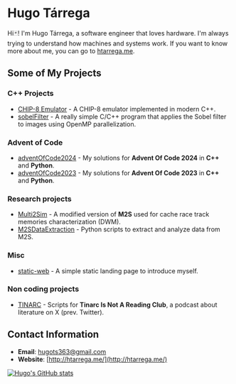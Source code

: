 # Hugo Tárrega

Hi🃏! I'm Hugo Tárrega, a software engineer that loves hardware. I'm always trying to understand how machines and systems work. If you want to know more about me, you can go to [htarrega.me](https://htarrega.me).
## Some of My Projects

### C++ Projects

- [CHIP-8 Emulator](https://github.com/htarrega/CHIP-8-emulator) - A CHIP-8 emulator implemented in modern C++.
- [sobelFilter](https://github.com/htarrega/sobelFilter) - A really simple C/C++ program that applies the Sobel filter to images using OpenMP parallelization.
  
### Advent of Code

- [adventOfCode2024](https://github.com/htarrega/adventOfCode2024) - My solutions for **Advent Of Code 2024** in **C++** and **Python**.
- [adventOfCode2023](https://github.com/htarrega/adventOfCode2023) - My solutions for **Advent Of Code 2023** in **C++** and **Python**.

### Research projects

- [Multi2Sim](https://github.com/htarrega/Multi2Sim) - A modified version of **M2S** used for cache race track memories characterization (DWM).
- [M2SDataExtraction](https://github.com/htarrega/M2SDataExtraction) - Python scripts to extract and analyze data from M2S.

### Misc

- [static-web](https://github.com/htarrega/static-web) - A simple static landing page to introduce myself.

### Non coding projects

- [TINARC](https://github.com/htarrega/TINARC) - Scripts for **Tinarc Is Not A Reading Club**, a podcast about literature on X (prev. Twitter).


## Contact Information

- **Email**: [hugots363@gmail.com](mailto:hugots363@gmail.com)
- **Website**: [http://htarrega.me/](http://htarrega.me/)

[![Hugo's GitHub stats](https://github-readme-stats.vercel.app/api?username=htarrega)](https://github.com/anuraghazra/github-readme-stats)

